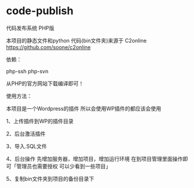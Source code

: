 code-publish
============

代码发布系统 PHP版

本项目的静态文件和python 代码(bin文件夹)来源于 C2online https://github.com/soone/c2online

依赖：

php-ssh php-svn

从PHP的官方网站下载编译即可！

使用方法：

本项目是一个Wordpress的插件 所以会使用WP插件的都应该会使用

1、上传插件到WP的插件目录

2、后台激活插件

3、导入.SQL文件

4、后台操作   先增加服务器，增加项目，增加运行环境 在到项目管理里面操作即可「管理员也需要授权 可以少看到一些项目」

5、复制bin文件夹到项目的备份目录下
